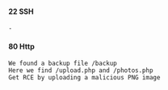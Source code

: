 #### 22 SSH
	-

#### 80 Http
	We found a backup file /backup
	Here we find /upload.php and /photos.php
	Get RCE by uploading a malicious PNG image
	